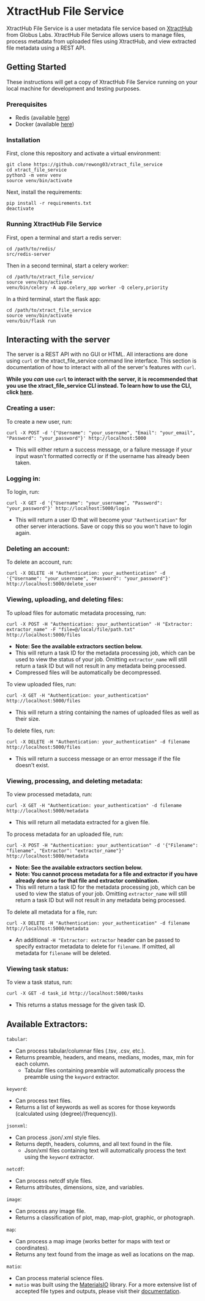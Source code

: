 # XtractHub File Service
XtractHub File Service is a user metadata file service based on [XtractHub](https://github.com/xtracthub)
from Globus Labs. XtractHub File Service allows users to manage files, process metadata from uploaded files using 
XtractHub, and view extracted file metadata using a REST API.

## Getting Started
These instructions will get a copy of XtractHub File Service running on your local machine for development and testing 
purposes.

### Prerequisites
- Redis (available [here](https://redis.io/download))
- Docker (available [here](https://docs.docker.com/install/))

### Installation
First, clone this repository and activate a virtual environment:
```
git clone https://github.com/rewong03/xtract_file_service
cd xtract_file_service
python3 -m venv venv
source venv/bin/activate
```
Next, install the requirements:
```
pip install -r requirements.txt
deactivate
```

### Running XtractHub File Service
First, open a terminal and start a redis server:
```
cd /path/to/redis/
src/redis-server
```
Then in a second terminal, start a celery worker:
```
cd /path/to/xtract_file_service/
source venv/bin/activate
venv/bin/celery -A app.celery_app worker -Q celery,priority
```
In a third terminal, start the flask app:
```
cd /path/to/xtract_file_service
source venv/bin/activate
venv/bin/flask run
```

## Interacting with the server
The server is a REST API with no GUI or HTML. All interactions are done using `curl` or the xtract_file_service command
line interface. This section is documentation of how to interact with all of the server's features with `curl`.  


**While you *can* use `curl` to interact with the server, it is recommended that you use the xtract_file_service CLI 
instead. To learn how to use the CLI, click [here](xfs_cli/README.md).**

### Creating a user:
To create a new user, run:
```
curl -X POST -d '{"Username": "your_username", "Email": "your_email", "Password": "your_password"}' http://localhost:5000
```
- This will either return a success message, or a failure message if your input wasn't formatted correctly or if the 
username has already been taken.

### Logging in:
To login, run:
```
curl -X GET -d '{"Username": "your_username", "Password": "your_password"}' http://localhost:5000/login
```
- This will return a user ID that will become your `"Authentication"` for other server interactions. Save or copy this 
so you won't have to login again.

### Deleting an account:
To delete an account, run:
```
curl -X DELETE -H "Authentication: your_authentication" -d '{"Username": "your_username", "Password": "your_password"}' http://localhost:5000/delete_user
```

### Viewing, uploading, and deleting files:
To upload files for automatic metadata processing, run:
```
curl -X POST -H "Authentication: your_authentication" -H "Extractor: extractor_name" -F "file=@/local/file/path.txt" http://localhost:5000/files
```
- **Note: See the available extractors section below.**  
- This will return a task ID for the metadata processing job, which can be used to view the status of your job. Omitting
`extractor_name` will still return a task ID but will not result in any metadata being processed.
- Compressed files will be automatically be decompressed. 

To view uploaded files, run:
```
curl -X GET -H "Authentication: your_authentication" http://localhost:5000/files
```
- This will return a string containing the names of uploaded files as well as their size.

To delete files, run:
```
curl -X DELETE -H "Authentication: your_authentication" -d filename http://localhost:5000/files
```
- This will return a success message or an error message if the file doesn't exist.

### Viewing, processing, and deleting metadata:
To view processed metadata, run:
```
curl -X GET -H "Authentication: your_authentication" -d filename http://localhost:5000/metadata
```
- This will return all metadata extracted for a given file.

To process metadata for an uploaded file, run:
```
curl -X POST -H "Authentication: your_authentication" -d '{"Filename": "filename", "Extractor": "extractor_name"}' http://localhost:5000/metadata
```
- **Note: See the available extractors section below.**  
- **Note: You cannot process metadata for a file and extractor if you have already done so for that file and extractor
combination.**
- This will return a task ID for the metadata processing job, which can be used to view the status of your job. 
Omitting `extractor_name` will still return a task ID but will not result in any metadata being processed.

To delete all metadata for a file, run:
```
curl -X DELETE -H "Authentication: your_authentication" -d filename http://localhost:5000/metadata
```
- An additional `-H "Extractor: extractor` header can be passed to specify extractor metadata to delete for `filename`. 
If omitted, all metadata for `filename` will be deleted.

### Viewing task status:
To view a task status, run:
```
curl -X GET -d task_id http://localhost:5000/tasks
```
- This returns a status message for the given task ID. 

## Available Extractors:
`tabular`:
- Can process tabular/columnar files (.tsv, .csv, etc.).
- Returns preamble, headers, and means, medians, modes, max, min for each column. 
    - Tabular files containing preamble will automatically process the preamble using the
    `keyword` extractor. 

`keyword`:
- Can process text files.
- Returns a list of keywords as well as scores for those keywords (calculated using (degree)/(frequency)).

`jsonxml`:
- Can process .json/.xml style files.
- Returns depth, headers, columns, and all text found in the file.
    - Json/xml files containing text will automatically process the text using the `keyword`
    extractor. 

`netcdf`:
- Can process netcdf style files.
- Returns attributes, dimensions, size, and variables.

`image`:
- Can process any image file.
- Returns a classification of plot, map, map-plot, graphic, or photograph.

`map`:
- Can process a map image (works better for maps with text or coordinates).
- Returns any text found from the image as well as locations on the map.

`matio`:
- Can process material science files.
- `matio` was built using the [MaterialsIO](https://github.com/materials-data-facility/MaterialsIO) library. For a more
extensive list of accepted file types and outputs, please visit their [documentation](https://materialsio.readthedocs.io/en/latest/parsers.html).
